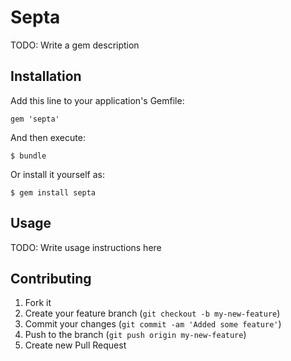 





# Septa

TODO: Write a gem description

## Installation

Add this line to your application's Gemfile:

    gem 'septa'

And then execute:

    $ bundle

Or install it yourself as:

    $ gem install septa

## Usage

TODO: Write usage instructions here

## Contributing

1. Fork it
2. Create your feature branch (`git checkout -b my-new-feature`)
3. Commit your changes (`git commit -am 'Added some feature'`)
4. Push to the branch (`git push origin my-new-feature`)
5. Create new Pull Request
